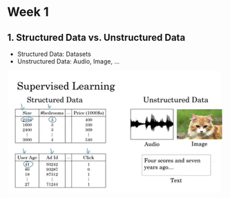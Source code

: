 # Week 1

## 1. Structured Data vs. Unstructured Data

+ Structured Data: Datasets
+ Unstructured Data: Audio, Image, ...

<p align="center">
  <img src="../res/img/img1.png" width="500"/>
</p>
